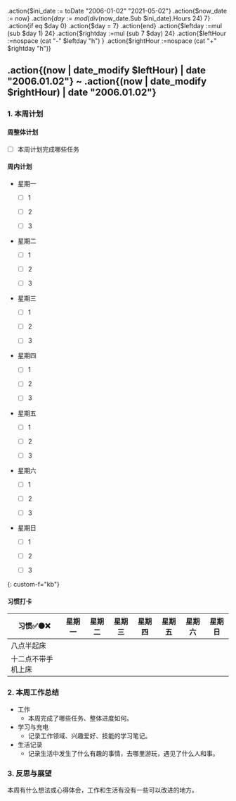 .action{$ini_date := toDate "2006-01-02" "2021-05-02"}
.action{$now_date := now}
.action{$day := mod (div ($now_date.Sub $ini_date).Hours 24) 7}
.action{if eq $day 0}
.action{$day = 7}
.action{end}
.action{$leftday :=mul (sub $day 1)  24}
.action{$rightday :=mul (sub 7 $day) 24}
.action{$leftHour :=nospace (cat "-" $leftday "h") }
.action{$rightHour :=nospace (cat "+" $rightday "h")}
## .action{(now | date_modify $leftHour) | date "2006.01.02"} ~ .action{(now | date_modify $rightHour) | date "2006.01.02"}

### 1. 本周计划

#### 周整体计划
* [ ] 本周计划完成哪些任务

#### 周内计划

* 星期一
  
  * [ ] 1
    
  * [ ] 2
    
  * [ ] 3
    
  
* 星期二
  
  * [ ] 1
    
  * [ ] 2
    
  * [ ] 3
    
  
* 星期三
  
  * [ ] 1
    
  * [ ] 2
    
  * [ ] 3
    
  
* 星期四
  
  * [ ] 1
    
  * [ ] 2
    
  * [ ] 3
    
  
* 星期五
  
  * [ ] 1
    
  * [ ] 2
    
  * [ ] 3
    
  
* 星期六
  
  * [ ] 1
    
  * [ ] 2
    
  * [ ] 3
    
  
* 星期日
  
  * [ ] 1
    
  * [ ] 2
    
  * [ ] 3
    
{: custom-f="kb"}


#### 习惯打卡
| 习惯✅🟠❌            | 星期一 | 星期二 | 星期三 | 星期四 | 星期五 | 星期六 | 星期日 |
| ------------------ | ------ | ------ | ------ | ------ | ------ | ------ | ------ |
| 八点半起床         |        |        |        |        |        |        |        |
| 十二点不带手机上床 |        |        |        |        |        |        |        |
### 2. 本周工作总结

- 工作
  - 本周完成了哪些任务、整体进度如何。
- 学习与充电
  - 记录工作领域、兴趣爱好、技能的学习笔记。
- 生活记录
  - 记录生活中发生了什么有趣的事情，去哪里游玩，遇见了什么人和事。

### 3. 反思与展望

本周有什么想法或心得体会，工作和生活有没有一些可以改进的地方。